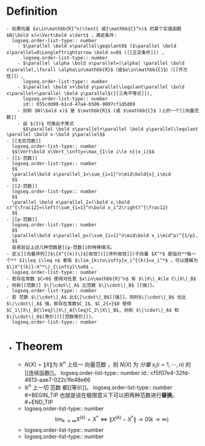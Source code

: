 # Definition
	- 如果向量 $x\in\mathbb{R}^n(\text{ 或}\mathbb{C}^n)$ 的某个实值函数 $N(\bold x)=\Vert\bold x\Vert$ ，满足条件:
	  logseq.order-list-type:: number
		- $\parallel \bold x\parallel\geqslant0$ ($\parallel \bold x\parallel=0\Longleftrightarrow \bold x=0$ ([[正定条件]]) ,
		  logseq.order-list-type:: number
		- $\parallel \alpha \bold x\parallel=|\alpha| \parallel \bold x\parallel,\forall \alpha\in\mathbb{R}$（或$α\in\mathbb{C}$）（[[齐次性]]）,
		  logseq.order-list-type:: number
		- $\parallel \bold x+\bold y\parallel\leqslant\parallel \bold x\parallel+\parallel \bold y\parallel$([[三角不等式]]),
		  logseq.order-list-type:: number
		  id:: 655cdd00-b1cd-47a4-b506-9007cf1d5d69
		- 则称 $N(\bold x)$ 是 $\mathbb{R}$ (或 $\mathbb{C}$ )上的一个[[向量范数]]
		- 由 $(3)$ 可推出不等式
		  $$\parallel \bold x\parallel+\parallel \bold y\parallel\leqslant \parallel \bold x-\bold y\parallel$$
	- [[无穷范数]]
	  logseq.order-list-type:: number
	  $$\Vert\bold x\Vert_\infty=\max_{1\le i\le n}|x_i|$$
	- [[1-范数]]
	  logseq.order-list-type:: number
	  $$
	  \parallel\bold x\parallel_1=\sum_{i=1}^n\mid\bold{x}_i\mid
	  $$
	- [[2-范数]]
	  logseq.order-list-type:: number
	  $$
	  \parallel \bold x\parallel_2=(\bold x,\bold x)^{\frac12}=\left(\sum_{i=1}^n\bold x_i^2\right)^{\frac12}
	  $$
	- [[p-范数]]
	  logseq.order-list-type:: number
	  $$
	  \parallel\bold x\parallel_p=(\sum_{i=1}^n\mid\bold x_i\mid^p)^{1/p},
	  $$
	  容易验证上述几种范数是[[p-范数]]的特殊情况。
	- 定义[[向量序列]]$\{X^{(k)}\}$[收敛]([[序列收敛]])于向量 $X^*$ 是指对**每一个** $1\leq i\leq n$ 都有 $\lim_{k\to\infty}x_i^{(k)}=x_i^*$ 。可以理解为$\|X^{(k)}-X^*\|_{\infty}\to0$ 。
	  logseq.order-list-type:: number
	- 若存在常数 $C>0$ 使得对任意 $x\in\mathbb{R}^n$ 有 $\|X\|_A\le C\|X\|_B$ , 则称[[范数]] $\|\cdot\|_A$ 比范数 $\|\cdot\|_B$ [[强]]。
	  logseq.order-list-type:: number
	- 若 范数 $\|\cdot\|_A$ 比$\|\cdot\|_B$[[强]]，同时$\|\cdot\|_B$ 也比$\|\cdot\|_A$ 强，即存在常数$C_1$、$C_2{>}$0 使得$C_1\|X\|_B{\leq}\|X\|_A{\leq}C_2\|X\|_B$, 则称 $\|\cdot\|_A$ 和$\|\cdot\|_B$[等价]([[范数等价]])。
	  logseq.order-list-type:: number
- # Theorem
	- $N(X)=\|X\|$为 $\mathbb{R}^n$ 上任一 向量范数 ，则 $N(X)$ 为 *分量* $x_i(i=1,\cdots,n)$ 的[[连续函数]]。
	  logseq.order-list-type:: number
	  id:: cf5f07e4-32fd-4613-aae7-022c1fe48e66
	- $\mathbb{R}^n$ 上一切 范数 都[[等价]]。
	  logseq.order-list-type:: number
	  #+BEGIN_TIP
	  也就是说在极限意义下可以把两种范数进行**替换**。
	  #+END_TIP
	- logseq.order-list-type:: number
	  $$
	  \operatorname*{lim}_{k\rightarrow\infty}X^{(k)}=X^{*}\Leftrightarrow\left\|X^{(k)}-X^{*}\right\|\rightarrow0\left(k\rightarrow\infty\right)
	  $$
	- logseq.order-list-type:: number
	- logseq.order-list-type:: number